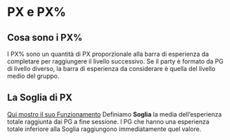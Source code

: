 # PX e PX%

## Cosa sono i PX%

I PX% sono un quantità di PX proporzionale alla barra di esperienza da completare per raggiungere il livello successivo.
Se il party è formato da PG di livello diverso, la barra di esperienza da considerare è quella del livello medio del
gruppo.

## La Soglia di PX

[Qui mostro il suo Funzionamento](https://1drv.ms/x/s!Amdyt3gsLdBul3-QSi-_liAtEjeg?e=M4dUDW) Definiamo **Soglia** la
media dell’esperienza totale raggiunta dai PG a fine sessione. I PG che hanno una esperienza totale inferiore alla
Soglia raggiungono immediatamente quel valore.

